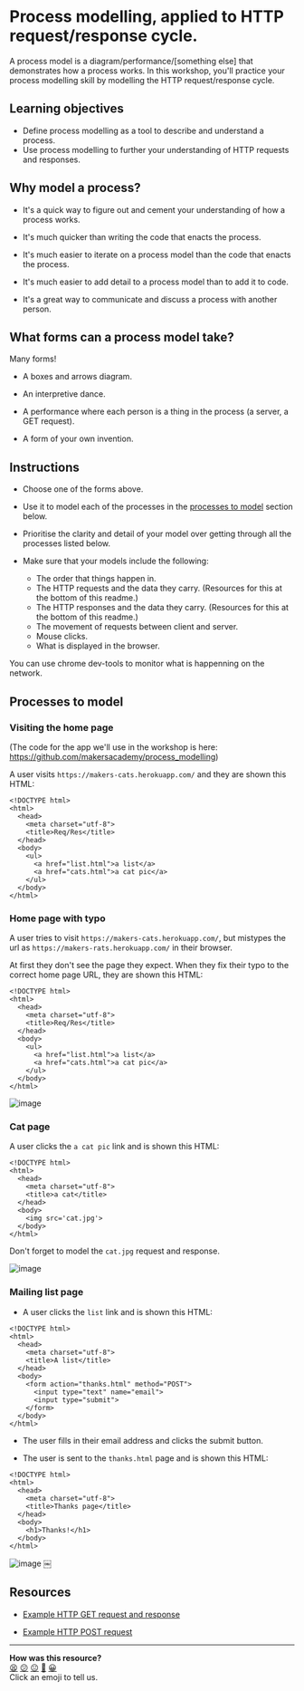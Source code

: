 # Process modelling, applied to HTTP request/response cycle.

A process model is a diagram/performance/[something else] that demonstrates how a process works. In this workshop, you'll practice your process modelling skill by modelling the HTTP request/response cycle.

## Learning objectives

- Define process modelling as a tool to describe and understand a process.
- Use process modelling to further your understanding of HTTP requests and responses.

## Why model a process?

* It's a quick way to figure out and cement your understanding of how a process works.

* It's much quicker than writing the code that enacts the process.

* It's much easier to iterate on a process model than the code that enacts the process.

* It's much easier to add detail to a process model than to add it to code.

* It's a great way to communicate and discuss a process with another person.

## What forms can a process model take?

Many forms!

* A boxes and arrows diagram.

* An interpretive dance.

* A performance where each person is a thing in the process (a server, a GET request).

* A form of your own invention.

## Instructions

* Choose one of the forms above.

* Use it to model each of the processes in the [processes to model](README.md#processes-to-model) section below.

* Prioritise the clarity and detail of your model over getting through all the processes listed below.

* Make sure that your models include the following:

  * The order that things happen in.
  * The HTTP requests and the data they carry. (Resources for this at the bottom of this readme.)
  * The HTTP responses and the data they carry. (Resources for this at the bottom of this readme.)
  * The movement of requests between client and server.
  * Mouse clicks.
  * What is displayed in the browser.

You can use chrome dev-tools to monitor what is happenning on the network.

## Processes to model

### Visiting the home page
(The code for the app we'll use in the workshop is here: https://github.com/makersacademy/process_modelling)

A user visits `https://makers-cats.herokuapp.com/` and they are shown this HTML:

```
<!DOCTYPE html>
<html>
  <head>
    <meta charset="utf-8">
    <title>Req/Res</title>
  </head>
  <body>
    <ul>
      <a href="list.html">a list</a>
      <a href="cats.html">a cat pic</a>
    </ul>
  </body>
</html>

```


### Home page with typo

A user tries to visit `https://makers-cats.herokuapp.com/`, but mistypes the url as `https://makers-rats.herokuapp.com/` in their browser.

At first they don't see the page they expect. When they fix their typo to the correct home page URL, they are shown this HTML:

```
<!DOCTYPE html>
<html>
  <head>
    <meta charset="utf-8">
    <title>Req/Res</title>
  </head>
  <body>
    <ul>
      <a href="list.html">a list</a>
      <a href="cats.html">a cat pic</a>
    </ul>
  </body>
</html>

```
![image](https://user-images.githubusercontent.com/30720508/111306617-55cdfa00-8650-11eb-83ab-67eb94ff1efd.png)

### Cat page

A user clicks the `a cat pic` link and is shown this HTML:

```
<!DOCTYPE html>
<html>
  <head>
    <meta charset="utf-8">
    <title>a cat</title>
  </head>
  <body>
    <img src='cat.jpg'>
  </body>
</html>

```

Don't forget to model the `cat.jpg` request and response.

![image](https://user-images.githubusercontent.com/30720508/111306712-78601300-8650-11eb-8a2a-9b0e5faf7c31.png)

### Mailing list page

* A user clicks the `list` link and is shown this HTML:

```
<!DOCTYPE html>
<html>
  <head>
    <meta charset="utf-8">
    <title>A list</title>
  </head>
  <body>
    <form action="thanks.html" method="POST">
      <input type="text" name="email">
      <input type="submit">
    </form>
  </body>
</html>
```

* The user fills in their email address and clicks the submit button.

* The user is sent to the `thanks.html` page and is shown this HTML:

```
<!DOCTYPE html>
<html>
  <head>
    <meta charset="utf-8">
    <title>Thanks page</title>
  </head>
  <body>
    <h1>Thanks!</h1>
  </body>
</html>
```
![image](https://user-images.githubusercontent.com/30720508/111869292-91313700-8976-11eb-8819-d4d8b7617140.png)
￼
## Resources

* [Example HTTP GET request and response](https://www.jmarshall.com/easy/http/#sample)

* [Example HTTP POST request](https://www.jmarshall.com/easy/http/#postmethod)

<!-- BEGIN GENERATED SECTION DO NOT EDIT -->

---

**How was this resource?**  
[😫](https://airtable.com/shrUJ3t7KLMqVRFKR?prefill_Repository=skills-workshops&prefill_File=week-3/process_modelling/README.md&prefill_Sentiment=😫) [😕](https://airtable.com/shrUJ3t7KLMqVRFKR?prefill_Repository=skills-workshops&prefill_File=week-3/process_modelling/README.md&prefill_Sentiment=😕) [😐](https://airtable.com/shrUJ3t7KLMqVRFKR?prefill_Repository=skills-workshops&prefill_File=week-3/process_modelling/README.md&prefill_Sentiment=😐) [🙂](https://airtable.com/shrUJ3t7KLMqVRFKR?prefill_Repository=skills-workshops&prefill_File=week-3/process_modelling/README.md&prefill_Sentiment=🙂) [😀](https://airtable.com/shrUJ3t7KLMqVRFKR?prefill_Repository=skills-workshops&prefill_File=week-3/process_modelling/README.md&prefill_Sentiment=😀)  
Click an emoji to tell us.

<!-- END GENERATED SECTION DO NOT EDIT -->
